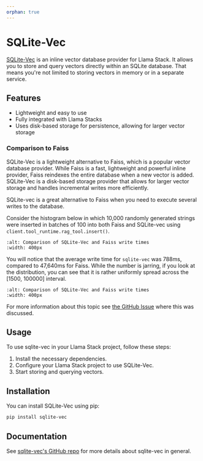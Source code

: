 ```yaml
---
orphan: true
---
```

# SQLite-Vec

[SQLite-Vec](https://github.com/asg017/sqlite-vec) is an inline vector database provider for Llama Stack. It
allows you to store and query vectors directly within an SQLite database.
That means you're not limited to storing vectors in memory or in a separate service.

## Features

- Lightweight and easy to use
- Fully integrated with Llama Stacks
- Uses disk-based storage for persistence, allowing for larger vector storage

### Comparison to Faiss

SQLite-Vec is a lightweight alternative to Faiss, which is a popular vector database provider.
While Faiss is a fast, lightweight and powerful inline provider, Faiss reindexes the
entire database when a new vector is added. SQLite-Vec is a disk-based storage provider
that allows for larger vector storage and handles incremental writes more efficiently.

SQLite-vec is a great alternative to Faiss when you need to execute several writes to the
database.

Consider the histogram below in which 10,000 randomly generated strings were inserted
in batches of 100 into both Faiss and SQLite-vec using `client.tool_runtime.rag_tool.insert()`.

```{image} ../../../../_static/providers/vector_io/write_time_comparison_sqlite-vec-faiss.png
:alt: Comparison of SQLite-Vec and Faiss write times
:width: 400px
```

You will notice that the average write time for `sqlite-vec` was 788ms, compared to
47,640ms for Faiss. While the number is jarring, if you look at the distribution, you can see that it is rather
uniformly spread across the [1500, 100000] interval.

```{image} ../../../../_static/providers/vector_io/write_time_sequence_sqlite-vec-faiss.png
:alt: Comparison of SQLite-Vec and Faiss write times
:width: 400px
```
For more information about this topic see [the GitHub Issue](https://github.com/meta-llama/llama-stack/issues/1165)
where this was discussed.

## Usage

To use sqlite-vec in your Llama Stack project, follow these steps:

1. Install the necessary dependencies.
2. Configure your Llama Stack project to use SQLite-Vec.
3. Start storing and querying vectors.

## Installation

You can install SQLite-Vec using pip:

```bash
pip install sqlite-vec
```

## Documentation

See [sqlite-vec's GitHub repo](https://github.com/asg017/sqlite-vec/tree/main) for more details about sqlite-vec in general.
